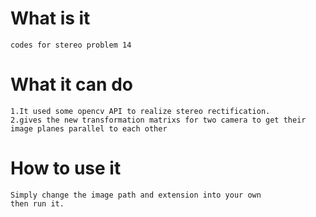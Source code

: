 What is it
=====
    codes for stereo problem 14
What it can do
=====
    1.It used some opencv API to realize stereo rectification.
    2.gives the new transformation matrixs for two camera to get their image planes parallel to each other
How to use it
=====
    Simply change the image path and extension into your own
    then run it.

